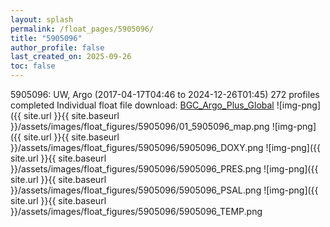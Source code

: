 ```yaml
---
layout: splash
permalink: /float_pages/5905096/
title: "5905096"
author_profile: false
last_created_on: 2025-09-26
toc: false
---
```

 
5905096: UW, Argo (2017-04-17T04:46 to 2024-12-26T01:45)
272 profiles completed
Individual float file download: [BGC_Argo_Plus_Global](https://ftp.soest.hawaii.edu/bgc_argo_plus/Individual_Floats/outliers_removed/5905096_Sprof_processed.nc)
![img-png]({{ site.url }}{{ site.baseurl }}/assets/images/float_figures/5905096/01_5905096_map.png
![img-png]({{ site.url }}{{ site.baseurl }}/assets/images/float_figures/5905096/5905096_DOXY.png
![img-png]({{ site.url }}{{ site.baseurl }}/assets/images/float_figures/5905096/5905096_PRES.png
![img-png]({{ site.url }}{{ site.baseurl }}/assets/images/float_figures/5905096/5905096_PSAL.png
![img-png]({{ site.url }}{{ site.baseurl }}/assets/images/float_figures/5905096/5905096_TEMP.png
